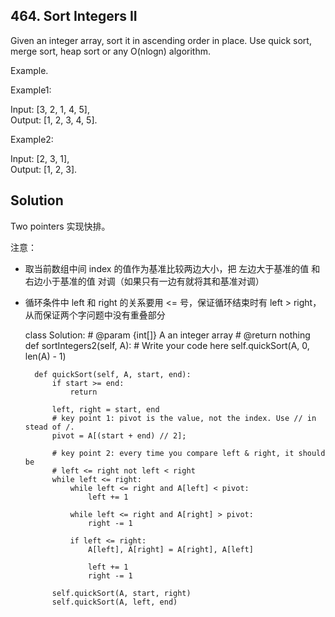 ## 464. Sort Integers II

Given an integer array, sort it in ascending order in place. Use quick sort, merge sort, heap sort or any O(nlogn) algorithm.

Example. 

Example1:

Input: [3, 2, 1, 4, 5],   
Output: [1, 2, 3, 4, 5].

Example2:

Input: [2, 3, 1],   
Output: [1, 2, 3].


## Solution
Two pointers 实现快排。  

注意：
- 取当前数组中间 index 的值作为基准比较两边大小，把 左边大于基准的值 和 右边小于基准的值 对调（如果只有一边有就将其和基准对调）
- 循环条件中 left 和 right 的关系要用 <= 号，保证循环结束时有 left > right，从而保证两个字问题中没有重叠部分

    class Solution:
        # @param {int[]} A an integer array
        # @return nothing
        def sortIntegers2(self, A):
            # Write your code here
            self.quickSort(A, 0, len(A) - 1)

        def quickSort(self, A, start, end):
            if start >= end:
                return

            left, right = start, end
            # key point 1: pivot is the value, not the index. Use // in stead of /.
            pivot = A[(start + end) // 2];

            # key point 2: every time you compare left & right, it should be 
            # left <= right not left < right
            while left <= right:
                while left <= right and A[left] < pivot:
                    left += 1

                while left <= right and A[right] > pivot:
                    right -= 1

                if left <= right:
                    A[left], A[right] = A[right], A[left]

                    left += 1
                    right -= 1

            self.quickSort(A, start, right)
            self.quickSort(A, left, end)
